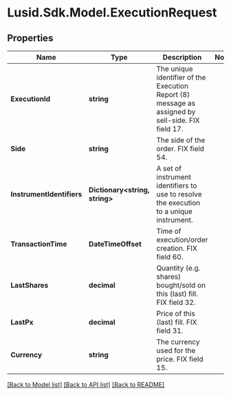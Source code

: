 # Lusid.Sdk.Model.ExecutionRequest
## Properties

Name | Type | Description | Notes
------------ | ------------- | ------------- | -------------
**ExecutionId** | **string** | The unique identifier of the Execution Report (8) message as assigned by sell-side. FIX field 17. | 
**Side** | **string** | The side of the order. FIX field 54. | 
**InstrumentIdentifiers** | **Dictionary&lt;string, string&gt;** | A set of instrument identifiers to use to resolve the execution to a unique instrument. | 
**TransactionTime** | **DateTimeOffset** | Time of execution/order creation. FIX field 60. | 
**LastShares** | **decimal** | Quantity (e.g. shares) bought/sold on this (last) fill. FIX field 32. | 
**LastPx** | **decimal** | Price of this (last) fill. FIX field 31. | 
**Currency** | **string** | The currency used for the price. FIX field 15. | 

[[Back to Model list]](../README.md#documentation-for-models) [[Back to API list]](../README.md#documentation-for-api-endpoints) [[Back to README]](../README.md)


